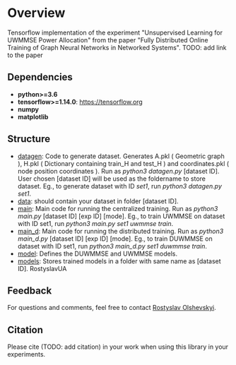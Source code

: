 # Overview
Tensorflow implementation of the experiment "Unsupervised Learning for UWMMSE Power Allocation" from the paper "Fully Distributed Online Training of Graph Neural Networks in Networked Systems". TODO: add link to the paper

## Dependencies

* **python>=3.6**
* **tensorflow>=1.14.0**: https://tensorflow.org
* **numpy**
* **matplotlib**

## Structure
* [datagen](https://github.com/RostyslavUA/Unrolled-WMMSE-distr/blob/master/datagen.py): Code to generate dataset. Generates A.pkl ( Geometric graph ), H.pkl ( Dictionary containing train_H and test_H ) and coordinates.pkl ( node position coordinates ).  Run as *python3 datagen.py* \[dataset ID\]. User chosen \[dataset ID\] will be used as the foldername to store dataset. Eg., to generate dataset with ID *set1*, run *python3 datagen.py set1*.
* [data](https://github.com/RostyslavUA/Unrolled-WMMSE-distr/tree/master/data): should contain your dataset in folder \[dataset ID\]. 
* [main](https://github.com/RostyslavUA/Unrolled-WMMSE-distr/blob/master/main.py): Main code for running the centralized training. Run as *python3 main.py* \[dataset ID\] \[exp ID\] \[mode\]. Eg., to train UWMMSE on dataset with ID set1, run *python3 main.py set1 uwmmse train*.
* [main_d](https://github.com/RostyslavUA/Unrolled-WMMSE-distr/blob/master/main.py): Main code for running the distributed training. Run as *python3 main_d.py* \[dataset ID\] \[exp ID\] \[mode\]. Eg., to train DUWMMSE on dataset with ID set1, run *python3 main_d.py set1 duwmmse train*.
* [model](https://github.com/RostyslavUA/Unrolled-WMMSE-distr/blob/master/model.py): Defines the DUWMMSE and UWMMSE models.
* [models](https://github.com/RostyslavUA/Unrolled-WMMSE-distr/tree/master/models): Stores trained models in a folder with same name as \[dataset ID\].
RostyslavUA

## Feedback
For questions and comments, feel free to contact [Rostyslav Olshevskyi](mailto:ro22@rice.edu).

## Citation
Please cite (TODO: add citation) in your work when using this library in your experiments.
